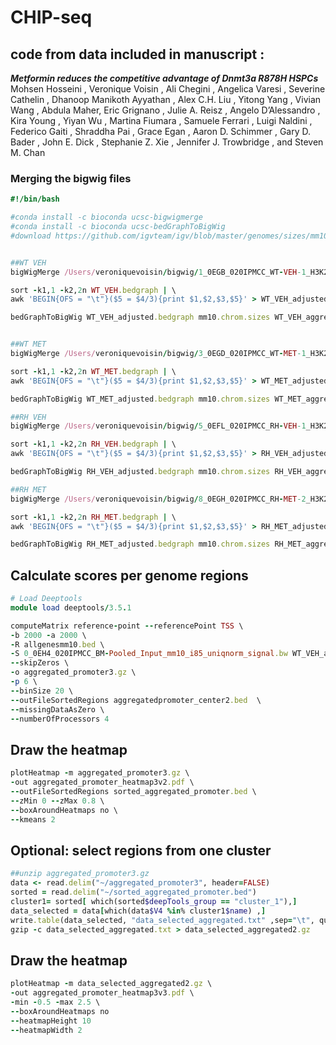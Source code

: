 # CHIP-seq
## code from data included in manuscript :
***Metformin reduces the competitive advantage of Dnmt3a R878H HSPCs*** <br>
Mohsen Hosseini , Veronique Voisin , Ali Chegini , Angelica Varesi , Severine Cathelin ,
Dhanoop Manikoth Ayyathan , Alex C.H. Liu , Yitong Yang , Vivian Wang , Abdula Maher,
Eric Grignano , Julie A. Reisz , Angelo D’Alessandro , Kira Young , Yiyan Wu , Martina
Fiumara , Samuele Ferrari , Luigi Naldini , Federico Gaiti , Shraddha Pai , Grace Egan ,
Aaron D. Schimmer , Gary D. Bader , John E. Dick , Stephanie Z. Xie , Jennifer J.
Trowbridge , and Steven M. Chan 


### Merging the bigwig files
```Ruby
#!/bin/bash

#conda install -c bioconda ucsc-bigwigmerge
#conda install -c bioconda ucsc-bedGraphToBigWig
#download https://github.com/igvteam/igv/blob/master/genomes/sizes/mm10.chrom.sizes


##WT VEH
bigWigMerge /Users/veroniquevoisin/bigwig/1_0EGB_020IPMCC_WT-VEH-1_H3K27me3_mm10_i76_dmnorm_signal.bw /Users/veroniquevoisin/bigwig/2_0EGC_020IPMCC_WT-VEH-2_H3K27me3_mm10_i77_dmnorm_signal.bw  WT_VEH.bedgraph;

sort -k1,1 -k2,2n WT_VEH.bedgraph | \
awk 'BEGIN{OFS = "\t"}($5 = $4/3){print $1,$2,$3,$5}' > WT_VEH_adjusted.bedgraph;

bedGraphToBigWig WT_VEH_adjusted.bedgraph mm10.chrom.sizes WT_VEH_aggregated.bw;


##WT MET
bigWigMerge /Users/veroniquevoisin/bigwig/3_0EGD_020IPMCC_WT-MET-1_H3K27me3_mm10_i78_dmnorm_signal.bw /Users/veroniquevoisin/bigwig/4_0EGE_020IPMCC_WT-MET-2_H3K27me3_mm10_i80_dmnorm_signal.bw  WT_MET.bedgraph;

sort -k1,1 -k2,2n WT_MET.bedgraph | \
awk 'BEGIN{OFS = "\t"}($5 = $4/3){print $1,$2,$3,$5}' > WT_MET_adjusted.bedgraph;

bedGraphToBigWig WT_MET_adjusted.bedgraph mm10.chrom.sizes WT_MET_aggregated.bw;

##RH VEH
bigWigMerge /Users/veroniquevoisin/bigwig/5_0EFL_020IPMCC_RH-VEH-1_H3K27me3_mm10_i52_dmnorm_signal.bw /Users/veroniquevoisin/bigwig/6_0EGF_020IPMCC_RH-VEH-2_H3K27me3_mm10_i81_dmnorm_signal.bw RH_VEH.bedgraph;

sort -k1,1 -k2,2n RH_VEH.bedgraph | \
awk 'BEGIN{OFS = "\t"}($5 = $4/3){print $1,$2,$3,$5}' > RH_VEH_adjusted.bedgraph;

bedGraphToBigWig RH_VEH_adjusted.bedgraph mm10.chrom.sizes RH_VEH_aggregated.bw;

##RH MET
bigWigMerge /Users/veroniquevoisin/bigwig/8_0EGH_020IPMCC_RH-MET-2_H3K27me3_mm10_i84_dmnorm_signal.bw /Users/veroniquevoisin/bigwig/7_0EGG_020IPMCC_RH-MET-1_H3K27me3_mm10_i82_dmnorm_signal.bw RH_MET.bedgraph;

sort -k1,1 -k2,2n RH_MET.bedgraph | \
awk 'BEGIN{OFS = "\t"}($5 = $4/3){print $1,$2,$3,$5}' > RH_MET_adjusted.bedgraph;

bedGraphToBigWig RH_MET_adjusted.bedgraph mm10.chrom.sizes RH_MET_aggregated.bw;
```

## Calculate scores per genome regions
```Ruby
# Load Deeptools
module load deeptools/3.5.1

computeMatrix reference-point --referencePoint TSS \
-b 2000 -a 2000 \
-R allgenesmm10.bed \
-S 0_0EH4_020IPMCC_BM-Pooled_Input_mm10_i85_uniqnorm_signal.bw WT_VEH_aggregated.bw WT_MET_aggregated.bw RH_VEH_aggregated.bw RH_MET_aggregated.bw  \
--skipZeros \
-o aggregated_promoter3.gz \
-p 6 \
--binSize 20 \
--outFileSortedRegions aggregatedpromoter_center2.bed  \
--missingDataAsZero \
--numberOfProcessors 4 


```
## Draw the heatmap
```Ruby
plotHeatmap -m aggregated_promoter3.gz \
-out aggregated_promoter_heatmap3v2.pdf \
--outFileSortedRegions sorted_aggregated_promoter.bed \
--zMin 0 --zMax 0.8 \
--boxAroundHeatmaps no \
--kmeans 2
```

## Optional: select regions from one cluster
```Ruby
##unzip aggregated_promoter3.gz
data <- read.delim("~/aggregated_promoter3", header=FALSE)
sorted = read.delim("~/sorted_aggregated_promoter.bed")
cluster1= sorted[ which(sorted$deepTools_group == "cluster_1"),]
data_selected = data[which(data$V4 %in% cluster1$name) ,]
write.table(data_selected, "data_selected_aggregated.txt" ,sep="\t", quote=FALSE, row.names=FALSE, col.names=F)
gzip -c data_selected_aggregated.txt > data_selected_aggregated2.gz
```

## Draw the heatmap
```Ruby
plotHeatmap -m data_selected_aggregated2.gz \
-out aggregated_promoter_heatmap3v3.pdf \
-min -0.5 -max 2.5 \
--boxAroundHeatmaps no 
--heatmapHeight 10
--heatmapWidth 2
```


